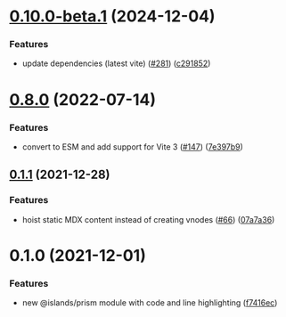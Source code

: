 # [0.10.0-beta.1](https://github.com/nuraui/nurajs/compare/prism@0.8.0...prism@0.10.0-beta.1) (2024-12-04)


### Features

* update dependencies (latest vite) ([#281](https://github.com/nuraui/nurajs/issues/281)) ([c291852](https://github.com/nuraui/nurajs/commit/c29185255e41e63830236ceb4c67de599aae2012))



# [0.8.0](https://github.com/nuraui/nurajs/compare/prism@0.1.1...prism@0.8.0) (2022-07-14)


### Features

* convert to ESM and add support for Vite 3 ([#147](https://github.com/nuraui/nurajs/issues/147)) ([7e397b9](https://github.com/nuraui/nurajs/commit/7e397b908746cd8ec875da2a636ae667ae98cb30))



## [0.1.1](https://github.com/nuraui/nurajs/compare/prism@0.1.0...prism@0.1.1) (2021-12-28)


### Features

* hoist static MDX content instead of creating vnodes ([#66](https://github.com/nuraui/nurajs/issues/66)) ([07a7a36](https://github.com/nuraui/nurajs/commit/07a7a36430c6d97792910e346409027dfe10909b))


# 0.1.0 (2021-12-01)


### Features

* new @islands/prism module with code and line highlighting ([f7416ec](https://github.com/nuraui/nurajs/commit/f7416ec8ea45b10fd199bdb2806ea54373ec2bf9))



